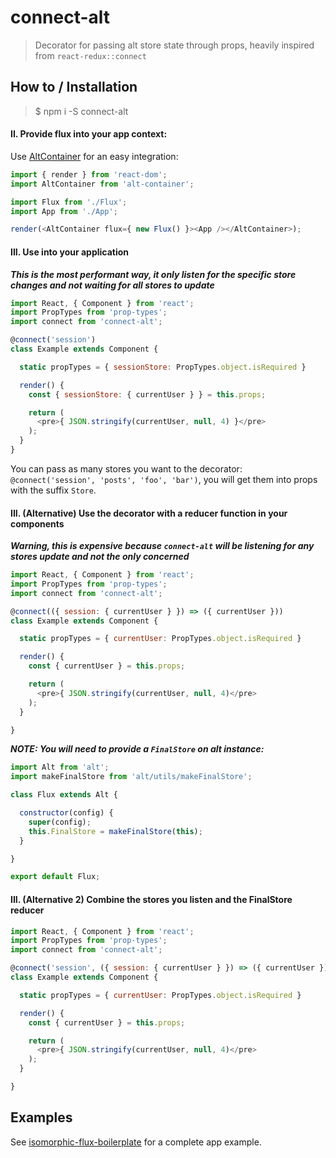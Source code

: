 # connect-alt
> Decorator for passing alt store state through props, heavily inspired from `react-redux::connect`

## How to / Installation

> $ npm i -S connect-alt

#### II. Provide flux into your app context:

Use [AltContainer](http://alt.js.org/docs/components/altContainer/) for an easy integration:

```javascript
import { render } from 'react-dom';
import AltContainer from 'alt-container';

import Flux from './Flux';
import App from './App';

render(<AltContainer flux={ new Flux() }><App /></AltContainer>);
```

#### III. Use into your application

***This is the most performant way, it only listen for the specific store changes and not waiting for all stores to update***

```javascript
import React, { Component } from 'react';
import PropTypes from 'prop-types';
import connect from 'connect-alt';

@connect('session')
class Example extends Component {

  static propTypes = { sessionStore: PropTypes.object.isRequired }

  render() {
    const { sessionStore: { currentUser } } = this.props;

    return (
      <pre>{ JSON.stringify(currentUser, null, 4) }</pre>
    );
  }
}
```

You can pass as many stores you want to the decorator: `@connect('session', 'posts', 'foo', 'bar')`, you will get them into props with the suffix `Store`.

#### III. (Alternative) Use the decorator with a reducer function in your components

***Warning, this is expensive because `connect-alt` will be listening for any stores update and not the only concerned***

```javascript
import React, { Component } from 'react';
import PropTypes from 'prop-types';
import connect from 'connect-alt';

@connect(({ session: { currentUser } }) => ({ currentUser }))
class Example extends Component {

  static propTypes = { currentUser: PropTypes.object.isRequired }

  render() {
    const { currentUser } = this.props;

    return (
      <pre>{ JSON.stringify(currentUser, null, 4)</pre>
    );
  }

}
```

***NOTE: You will need to provide a `FinalStore` on alt instance:***

```javascript
import Alt from 'alt';
import makeFinalStore from 'alt/utils/makeFinalStore';

class Flux extends Alt {

  constructor(config) {
    super(config);
    this.FinalStore = makeFinalStore(this);
  }

}

export default Flux;
```

#### III. (Alternative 2) Combine the stores you listen and the FinalStore reducer

```javascript
import React, { Component } from 'react';
import PropTypes from 'prop-types';
import connect from 'connect-alt';

@connect('session', ({ session: { currentUser } }) => ({ currentUser }))
class Example extends Component {

  static propTypes = { currentUser: PropTypes.object.isRequired }

  render() {
    const { currentUser } = this.props;

    return (
      <pre>{ JSON.stringify(currentUser, null, 4)</pre>
    );
  }

}
```

## Examples

See [isomorphic-flux-boilerplate](https://github.com/iam4x/isomorphic-flux-boilerplate) for a complete app example.
